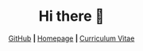<h1 align="center">Hi there 👋</h1>

<p align="center">
	<a href="https://github.com/aw1cks">GitHub</a>
  <b> | </b>
	<a href="https://awicks.io">Homepage</a>
  <b> | </b>
	<a href="https://cv.awicks.io">Curriculum Vitae</a>
</p>
